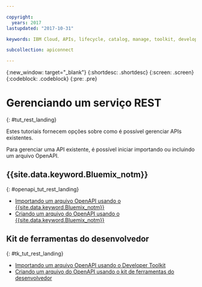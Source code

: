 ```yaml
---

copyright:
  years: 2017
lastupdated: "2017-10-31"

keywords: IBM Cloud, APIs, lifecycle, catalog, manage, toolkit, develop, dev portal, tutorials

subcollection: apiconnect

---
```



{:new_window: target="_blank"}
{:shortdesc: .shortdesc}
{:screen: .screen}
{:codeblock: .codeblock}
{:pre: .pre}

# Gerenciando um serviço REST
{: #tut_rest_landing}

Estes tutoriais fornecem opções sobre como é possível gerenciar APIs existentes.

Para gerenciar uma API existente, é possível iniciar importando ou incluindo um arquivo OpenAPI.

## {{site.data.keyword.Bluemix_notm}}
{: #openapi_tut_rest_landing}

- [Importando um arquivo OpenAPI usando o {{site.data.keyword.Bluemix_notm}}](/docs/services/apiconnect/tutorials?topic=apiconnect-tut_import_openapi_rest_bm#tut_import_openapi_rest_bm)
- [Criando um arquivo do OpenAPI usando o {{site.data.keyword.Bluemix_notm}}](/docs/services/apiconnect/tutorials?topic=apiconnect-tut_add_openapi_rest_bm)

## Kit de ferramentas do desenvolvedor
{: #tk_tut_rest_landing}

- [Importando um arquivo OpenAPI usando o Developer Toolkit](/docs/services/apiconnect/tutorials?topic=apiconnect-tut_import_openapi_rest_tk)
- [Criando um arquivo do OpenAPI usando o kit de ferramentas do desenvolvedor](/docs/services/apiconnect/tutorials?topic=apiconnect-tut_add_openapi_rest_tk)










